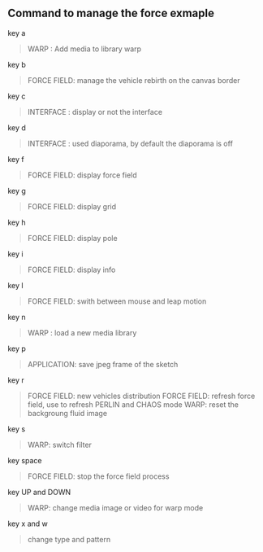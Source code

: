   
Command to manage the force exmaple
--
key a 
> WARP : Add media to library warp

key b 
> FORCE FIELD: manage the vehicle rebirth on the canvas border

key c 
> INTERFACE : display or not the interface

key d 
> INTERFACE : used diaporama, by default the diaporama is off

key f 
> FORCE FIELD: display force field

key g 
> FORCE FIELD: display grid

key h 
> FORCE FIELD: display pole

key i 
> FORCE FIELD: display info

key l 
> FORCE FIELD: swith between mouse and leap motion

key n 
>WARP : load a new media library


  
key p 
> APPLICATION: save jpeg frame of the sketch

key r 
> FORCE FIELD: new vehicles distribution
> FORCE FIELD: refresh force field, use to refresh PERLIN and CHAOS mode
> WARP: reset the backgroung fluid image

key s
> WARP: switch filter

key space 
> FORCE FIELD: stop the force field process

key UP and DOWN
> WARP: change media image or video for warp mode

key x and w
> change type and pattern